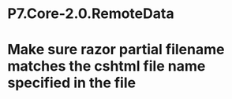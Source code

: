 # P7.Core-2.0.RemoteData

# Make sure razor partial filename matches the cshtml file name specified in the file

